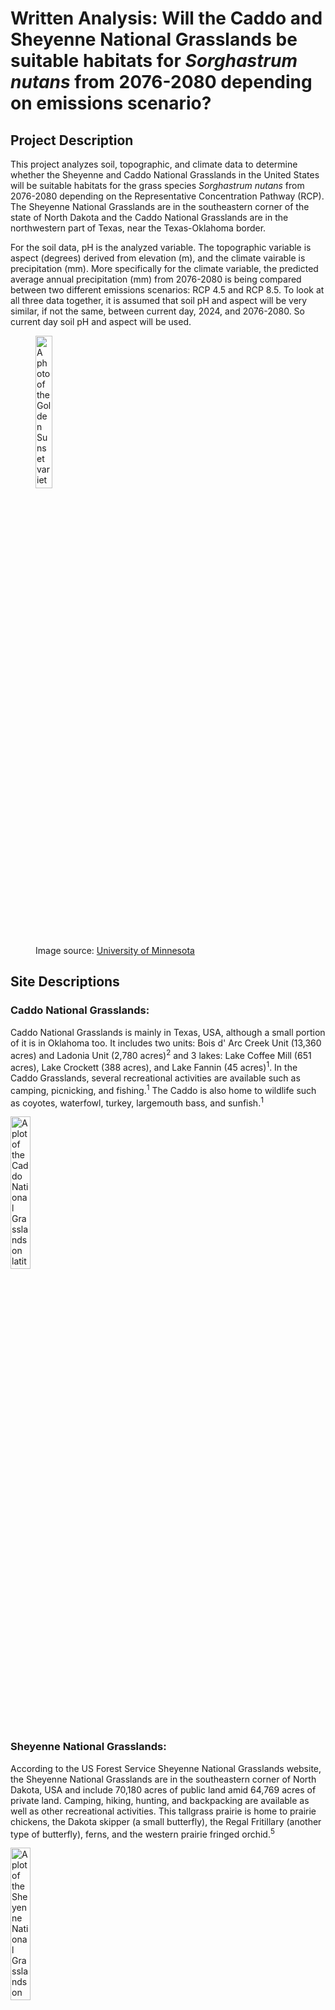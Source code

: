 
# Written Analysis: Will the Caddo and Sheyenne National Grasslands be suitable habitats for *Sorghastrum nutans* from 2076-2080 depending on emissions scenario?

## **Project Description**
This project analyzes soil, topographic, and climate data to determine whether the Sheyenne and Caddo National Grasslands in the United States will be suitable habitats for the grass species *Sorghastrum nutans* from 2076-2080 depending on the Representative Concentration Pathway (RCP). The Sheyenne National Grasslands are in the southeastern corner of the state of North Dakota and the Caddo National Grasslands are in the northwestern part of Texas, near the Texas-Oklahoma border.

For the soil data, pH is the analyzed variable. The topographic variable is aspect (degrees) derived from elevation (m), and the climate vairable is precipitation (mm). More specifically for the climate variable, the predicted average annual precipitation (mm) from 2076-2080 is being compared between two different emissions scenarios: RCP 4.5 and RCP 8.5. To look at all three data together, it is assumed that soil pH and aspect will be very similar, if not the same, between current day, 2024, and 2076-2080. So current day soil pH and aspect will be used.

<figure>
    <img
        src="/habitat-suitability-notebooks/habitat-suitability-plots-images/golden-sunset-indiangrass-01.png"
        alt="A photo of the Golden Sunset variety of *Sorghastrum nutans*."
        width="25%">
    <figcaption>Image source: <a href='https://license.umn.edu/product/golden-sunset-grass' target='_blank'>University of Minnesota</a></figcaption>
</figure>

## **Site Descriptions**
### Caddo National Grasslands:
Caddo National Grasslands is mainly in Texas, USA, although a small portion of it is in Oklahoma too. It includes two units: Bois d' Arc Creek Unit (13,360 acres) and Ladonia Unit (2,780 acres)<sup>2</sup> and 3 lakes: Lake Coffee Mill (651 acres), Lake Crockett (388 acres), and Lake Fannin (45 acres)<sup>1</sup>. In the Caddo Grasslands, several recreational activities are available such as camping, picnicking, and fishing.<sup>1</sup> The Caddo is also home to wildlife such as coyotes, waterfowl, turkey, largemouth bass, and sunfish.<sup>1</sup>

<img
    src="/habitat-suitability-notebooks/habitat-suitability-plots-images/cng_plot.png"
    alt="A plot of the Caddo National Grasslands on latitude and longitude axes. The grassland is a blue plot on a whitebackground."
    width="25%">

### Sheyenne National Grasslands:
According to the US Forest Service Sheyenne National Grasslands website, the Sheyenne National Grasslands are in the southeastern corner of North Dakota, USA and include 70,180 acres of public land amid 64,769 acres of private land. Camping, hiking, hunting, and backpacking are available as well as other recreational activities. This tallgrass prairie is home to prairie chickens, the Dakota skipper (a small butterfly), the Regal Fritillary (another type of butterfly), ferns, and the western prairie fringed orchid.<sup>5</sup>

<img
    src="/habitat-suitability-notebooks/habitat-suitability-plots-images/sng_plot.png"
    alt="A plot of the Sheyenne National Grasslands on latitude and longitude axes. The grassland is a blue plot on a whitebackground."
    width="25%">

## **Data Descriptions & Citations**
### Grassland Boundaries
The grassland boundaries are National Grassland units from the [National Grassland Units (Feature Layer) of the U.S. Forest Service - Geospatial Data Discovery open data site](https://data-usfs.hub.arcgis.com/datasets/usfs::national-grassland-units-feature-layer/about). Using their [API Explorer](https://data-usfs.hub.arcgis.com/datasets/usfs::national-grassland-units-feature-layer/api), I downloaded all National Grassland information including OBJECTID, NATIONALGRASSLANDID, GRASSLANDNAME, GIS_ACRES, SHAPE_AREA, SHAPE_LEN, and geometry. Full metadata for the National Grasslands Units can be found [here](https://www.arcgis.com/sharing/rest/content/items/b8db5d69787c408d9654a1f36438acbd/info/metadata/metadata.xml?format=default&output=html).

### Soil
The soil pH data comes from the POLARIS database. This database holds soil series probabilities for the contiguous United States at 30 m spatial resolution.<sup>3</sup> The soil varaibles that can be downloaded include silt percentage, clay percentage, and pH. Soil variables can be downloaded at depths ranging from 0 cm to 200 cm and statistics that can be downloaded are mean, mode, median, 5th percentile, and 95th percentile. See full list of varaibles and depths [here](http://hydrology.cee.duke.edu/POLARIS/PROPERTIES/v1.0/Readme) and access the [POLARIS dataset here](http://hydrology.cee.duke.edu/POLARIS/PROPERTIES/v1.0/?C=D;O=A).

### Elevation
Elevation data was downloaded via the [earthaccess API](https://github.com/nsidc/earthaccess/). The specific dataset used is the SRTMGL1 NASA Shuttle Radar Topography Mission Global 1 arc second V003 dataset. The dataset has about a 30m resolution.<sup>4</sup>

### Climate
Climate data was downloaded from the MACAv2 THREDDS data server as raster data. Specifically, the CanESM2 model was chosen, the climate variable is precipitation, the time period is from 2076-2080, the precipitatioon predictions are monthly, and the emissions scenarios being compared are RCP 4.5 and RCP 8.5.
* The RCP 8.5 metadata can be found [here](http://thredds.northwestknowledge.net:8080/thredds/catalog/MACAV2/CanESM2/catalog.html?dataset=REACCHDatasetScan_CanESM2_MACAV2/macav2metdata_pr_CanESM2_r1i1p1_rcp85_2076_2080_CONUS_monthly.nc)
* The RCP 4.5 metadata can be found [here](http://thredds.northwestknowledge.net:8080/thredds/catalog/MACAV2/CanESM2/catalog.html?dataset=REACCHDatasetScan_CanESM2_MACAV2/macav2metdata_pr_CanESM2_r1i1p1_rcp45_2076_2080_CONUS_monthly.nc)

## **Model Description**
A fuzzy model is used to determine habitat suitability of *S. nutans* from 2076-2080 depending on different RCP values, either 4.5 or 8.5. A fuzzy model was chosen because of the ability to assign any value between 0 and 1 as a "True" value. This is helpful because it allows for nuance and variation. For example, *S. nutans* has been found living in soils with a pH range of 4.8 to 8.0<sup>6</sup>. It may not be accurate to use a boolean logic model to say "If the pH is between 4.8 to 8.0, the soil is suitable for *S. nutans* and will be assigned a 1 for it's truth value". *S. nutans* may be best suited for soil pH values of 6-7, survive well in soils with pH values of 5.5 to 6 and 7 to 7.5, tolerate soil pH values of 4.8 to 5.5 and 7.5 to 8, and not survive in soil pH values below 4.8 and above 8. Using a fuzzy model allows all of those specific ranges and variation to be taken into account as a 1 could be assinged to soil pH values of 6-7, 0.75 could be assigned to soil pH values of 5.5 to 6 and 7 to 7.5, and so on. A fuzzy model was not able to be completed for this project, so instead 4 plots will be compared below, 2 for Caddo and 2 for Sheyenne.

## **Plots**
### 1. Comparing the predicted average annual precipitation (mm) from 2076-2080 in the Caddo National Grasslands for RCP values of 4.5 and 8.5:
<img
    src="/habitat-suitability-notebooks/habitat-suitability-plots-images/cng_bound_ave_ann_precip_rcp45_2076_2080_reproj_match_plot.png"
    alt="A plot of the Sheyenne National Grasslands on latitude and longitude axes. The grassland is a blue plot on a whitebackground."
    width="100%">
<img
    src="/habitat-suitability-notebooks/habitat-suitability-plots-images/cng_bound_ave_ann_precip_rcp85_2076_2080_reproj_match_plot.png"
    alt="A plot of the Sheyenne National Grasslands on latitude and longitude axes. The grassland is a blue plot on a whitebackground."
    width="100%">

The black outline in both of the plots above are the boundaries of the Caddo National Grasslands. Both plots show the predicted average annual precipitation (mm) from 2076-2080 for two different emissions scenarios: RCP 4.5 and RCP 8.5. Both precipitation plots have been reprojected and matched to the Caddo soil pH DataArray. 

*S. nutans* prefers areas receiving 28-114 cm (280-1140 mm) of annual precipitation.<sup>6</sup> Looking at the plots above, in the RCP 4.5 emissions scenario, the predicted average annual precipitation ranges from about 1070 mm to 1130 mm for the Caddo National Grasslands and surrounding areas. It can be concluded then that in an RCP 4.5 emissions scenario, the Caddo National Grasslands would still be a suitable habitat for *S. ntans* from 2076 to 2080 based on predicted average annual precipitation. The predicted average annual precipitation would be on the high end of *S. nutans* preferred range and it's possible that the grass would prefer the western and southern parts of the Caddo National Grasslands over the northeastern part as the northeastern area of the grassland is predicted to receive a higher average annual precipitation.

Comparing the RCP 4.5 and RCP 8.5 emissions scenarios, it can be condluded that in the RCP 8.5 emissions scenario, from 2076-2080, the Caddo National Grasslands would receive too much annual precipitation for *S. nutans*. In the plot above, it can be seen that the minimum predicted average annual precipitation is about 1380 mm, 240 mm higher than the upper range of *S. nutans*'s preferred annual precipitation. It is possible that the grass species could adapt by 2076 and could tolerate the higher level of annual precipitation.

### 2. Comparing the predicted average annual precipitation (mm) from 2076-2080 in the Sheyenne National Grasslands for RCP values of 4.5 and 8.5:
<img
    src="/habitat-suitability-notebooks/habitat-suitability-plots-images/sng_bound_ave_ann_precip_rcp45_2076_2080_reproj_match_plot.png"
    alt="A plot of the Sheyenne National Grasslands on latitude and longitude axes. The grassland is a blue plot on a whitebackground."
    width="100%">
<img
    src="/habitat-suitability-notebooks/habitat-suitability-plots-images/sng_bound_ave_ann_precip_rcp85_2076_2080_reproj_match_plot.png"
    alt="A plot of the Sheyenne National Grasslands on latitude and longitude axes. The grassland is a blue plot on a whitebackground."
    width="100%">

## **Citations**
1. “Caddo-LBJ National Grasslands.” National Forests and Grasslands in Texas, U.S. Forest Service, U.S. Department of Agriculture, www.fs.usda.gov/detail/texas/about-forest/districts/?cid=fswdev3_008440. Accessed 2 Dec. 2024.
2. Caddo National Grasslands WMA, Texas Parks and Wildlife Department, tpwd.texas.gov/huntwild/hunt/wma/find_a_wma/list/?id=4. Accessed 2 Dec. 2024.
3. Chaney, N. W., Wood, E. F., McBratney, A. B., Hempel, J. W., Nauman, T. W., Brungard, C. W., & Odgers, N. P. (2016). POLARIS: A 30-meter probabilistic soil series map of the contiguous United States. Geoderma, 274, 54–67. USGS Publications Warehouse. https://doi.org/10.1016/j.geoderma.2016.03.025
4. NASA JPL (2013). <i>NASA Shuttle Radar Topography Mission Global 1 arc second</i> [Data set]. NASA EOSDIS Land Processes Distributed Active Archive Center. Accessed 2024-12-15 from https://doi.org/10.5067/MEaSUREs/SRTM/SRTMGL1.003
5. “Sheyenne National Grassland.” Dakota Prairie Grasslands, U.S. Forest Service, U.S. Department of Agriculture, www.fs.usda.gov/recarea/dpg/recarea/?recid=79470. Accessed 2 Dec. 2024.
6. USDA. “Sorghastrum Nutans (L.) Nash Indian Grass Characteristics.” USDA Plants Database, USDA Natural Resources Conservation Service, plants.sc.egov.usda.gov/plant-profile/SONU2/characteristics. Accessed 15 Dec. 2024. 